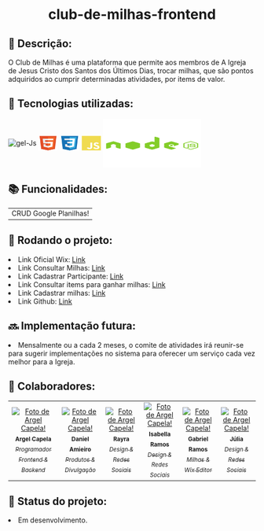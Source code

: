 <!--<div id="portfolio-slideshow-items" class="hide-on-portfolio" visibility="0">
    
</div>
-->

<div class="hide-on-portfolio">
<h1 align="center"> club-de-milhas-frontend </h1>

## :memo: Descrição:
O Club de Milhas é uma plataforma que permite aos membros de A Igreja de Jesus Cristo dos Santos dos Últimos Dias, trocar milhas, que são pontos adquiridos ao cumprir determinadas atividades, por items de valor.
</div>

<div class="col-12">

## :wrench: Tecnologias utilizadas:<br>
<div style="display: inline_block">
    <img align="center" alt="gel-Js" height="30" width="100" src="https://w7.pngwing.com/pngs/935/117/png-transparent-wix-com-website-builder-web-hosting-service-web-design-web-design-text-hand-logo.png">
    <img align="center" alt="gel-HTML" height="30" width="40" src="https://raw.githubusercontent.com/devicons/devicon/master/icons/html5/html5-original.svg">
    <img align="center" alt="gel-CSS" height="30" width="40" src="https://raw.githubusercontent.com/devicons/devicon/master/icons/css3/css3-original.svg">
    <img align="center" alt="gel-Js" height="30" width="40" src="https://raw.githubusercontent.com/devicons/devicon/master/icons/javascript/javascript-plain.svg">
    <img align="center" alt="gel-Js" height="100" width="200" src="https://raw.githubusercontent.com/devicons/devicon/master/icons/nodejs/nodejs-plain-wordmark.svg">

</div>

<div class="col-12">
    
## :books: Funcionalidades:<br>
<table class="special-border">
<tr>
    <td colspan="2">CRUD Google Planilhas!</td>
</tr>
</table>
    
</div>

<div class="col-12">

## :rocket: Rodando o projeto:<br>
<li>Link Oficial Wix: <a href="https://clubedemilhas.wixsite.com/website">Link</a></li>
<li>Link Consultar Milhas: <a href="https://clube-de-milhas-frontend.herokuapp.com/consultarmilhas">Link</a></li>
<li>Link Cadastrar Participante: <a href="https://clube-de-milhas-frontend.herokuapp.com/cadastrarparticipante">Link</a></li>
<li>Link Consultar items para ganhar milhas: <a href="https://clube-de-milhas-frontend.herokuapp.com/consultaritems">Link</a></li>
<li>Link Cadastrar milhas: <a href="https://clube-de-milhas-frontend.herokuapp.com/cadastrarmilhas">Link</a></li>
<li>Link Github: <a href="https://github.com/argelcapela/club-de-milhas-frontend">Link</a></li>

 
</div>
<div class="col-12">

## :soon: Implementação futura:<br>
    
<li>Mensalmente ou a cada 2 meses, o comite de atividades irá reunir-se para sugerir implementações no sistema para oferecer um serviço cada vez melhor para a Igreja.</li>
    
</div>
<div class="col-12">
    

## :handshake: Colaboradores:<br>
<table>
  <tr>
    <td align="center">
      <a href="http://github.com/argelcapela">
        <img src="https://avatars.githubusercontent.com/u/79276276?s=400&u=055b803f4708d59eaf50208ba601f85844125757&v=4" width="100px;" alt="Foto de Argel Capela!"/><br>
        <sub>
          <b>Argel Capela</b><br>
          <i>Programador Frontend & Backend</i>
        </sub>
      </a>
    </td>
     <td align="center">
      <a href="https://www.instagram.com/daniamieiroo/">
        <img src="https://icon-library.com/images/no-profile-picture-icon/no-profile-picture-icon-14.jpg" width="100px;" alt="Foto de Argel Capela!"/><br>
        <sub>
          <b>Daniel Amieiro</b><br>
          <i>Produtos & Divulgação</i>
        </sub>
      </a>
    </td>
    <td align="center">
      <a href="https://www.instagram.com/ray.lima01/">
        <img src="https://icon-library.com/images/no-profile-picture-icon/no-profile-picture-icon-14.jpg" width="100px;" alt="Foto de Argel Capela!"/><br>
        <sub>
          <b>Rayra</b><br>
          <i>Design & Redes Sociais</i>
        </sub>
      </a>
    </td>
    <td align="center">
      <a href="https://www.instagram.com/isa_ramos.nefi/">
        <img src="https://icon-library.com/images/no-profile-picture-icon/no-profile-picture-icon-14.jpg" width="100px;" alt="Foto de Argel Capela!"/><br>
        <sub>
          <b>Isabella Ramos</b><br>
          <i>Design & Redes Sociais</i>
        </sub>
      </a>
    </td>
     <td align="center">
      <a href="https://www.instagram.com/gabriel.ramos2006/">
        <img src="https://icon-library.com/images/no-profile-picture-icon/no-profile-picture-icon-14.jpg" width="100px;" alt="Foto de Argel Capela!"/><br>
        <sub>
          <b>Gabriel Ramos</b><br>
          <i>Milhas & Wix Editor</i>
        </sub>
      </a>
    </td>
     <td align="center">
      <a href="https://www.instagram.com/juuh.s1/">
        <img src="https://icon-library.com/images/no-profile-picture-icon/no-profile-picture-icon-14.jpg" width="100px;" alt="Foto de Argel Capela!"/><br>
        <sub>
          <b>Júlia</b><br>
          <i>Design & Redes Sociais</i>
        </sub>
      </a>
    </td>
  </tr>
</table>
</div>
<div class="col-12">
    
## :dart: Status do projeto:<br>

<li>Em desenvolvimento.</li>
    
</div>
<br>
